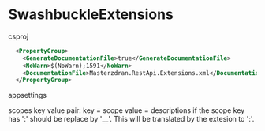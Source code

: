 ﻿
# SwashbuckleExtensions


csproj
```xml
  <PropertyGroup>
    <GenerateDocumentationFile>true</GenerateDocumentationFile>
    <NoWarn>$(NoWarn);1591</NoWarn>
    <DocumentationFile>Masterzdran.RestApi.Extensions.xml</DocumentationFile>
  </PropertyGroup>

```

appsettings

scopes key value pair:
key = scope
value = descriptions
if the scope key has ':' should be replace by '__'. This will be translated by the extesion to ':'.
